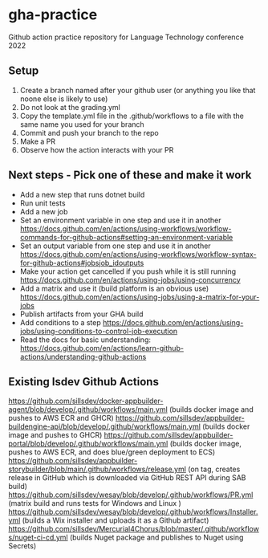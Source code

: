 # gha-practice
Github action practice repository for Language Technology conference 2022

## Setup
1. Create a branch named after your github user (or anything you like that noone else is likely to use)
2. Do not look at the grading.yml
3. Copy the template.yml file in the .github/workflows to a file with the same name you used for your branch
4. Commit and push your branch to the repo
5. Make a PR
6. Observe how the action interacts with your PR

## Next steps - Pick one of these and make it work
- Add a new step that runs dotnet build
- Run unit tests
- Add a new job
- Set an environment variable in one step and use it in another https://docs.github.com/en/actions/using-workflows/workflow-commands-for-github-actions#setting-an-environment-variable
- Set an output variable from one step and use it in another https://docs.github.com/en/actions/using-workflows/workflow-syntax-for-github-actions#jobsjob_idoutputs
- Make your action get cancelled if you push while it is still running https://docs.github.com/en/actions/using-jobs/using-concurrency
- Add a matrix and use it (build platform is an obvious use) https://docs.github.com/en/actions/using-jobs/using-a-matrix-for-your-jobs
- Publish artifacts from your GHA build 
- Add conditions to a step https://docs.github.com/en/actions/using-jobs/using-conditions-to-control-job-execution
- Read the docs for basic understanding: https://docs.github.com/en/actions/learn-github-actions/understanding-github-actions

## Existing lsdev Github Actions

https://github.com/sillsdev/docker-appbuilder-agent/blob/develop/.github/workflows/main.yml (builds docker image and pushes to AWS ECR and GHCR)
https://github.com/sillsdev/appbuilder-buildengine-api/blob/develop/.github/workflows/main.yml (builds docker image and pushes to GHCR)
https://github.com/sillsdev/appbuilder-portal/blob/develop/.github/workflows/main.yml (builds docker image, pushes to AWS ECR, and does blue/green deployment to ECS)
https://github.com/sillsdev/appbuilder-storybuilder/blob/main/.github/workflows/release.yml (on tag, creates release in GitHub which is downloaded via GitHub REST API during SAB build)
https://github.com/sillsdev/wesay/blob/develop/.github/workflows/PR.yml (matrix build and runs tests for Windows and Linux )
https://github.com/sillsdev/wesay/blob/develop/.github/workflows/Installer.yml (builds a Wix installer and uploads it as a Github artifact)
https://github.com/sillsdev/Mercurial4Chorus/blob/master/.github/workflows/nuget-ci-cd.yml (builds Nuget package and publishes to Nuget using Secrets)
